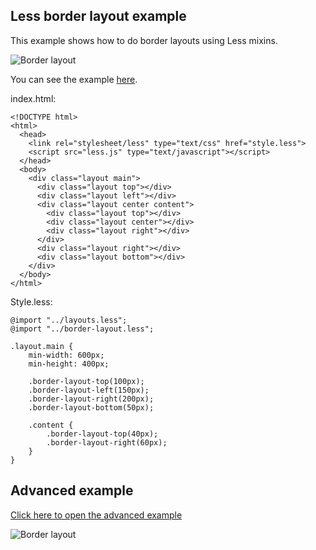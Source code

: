 ## Less border layout example

This example shows how to do border layouts using Less mixins.

![Border layout](https://raw.github.com/sunesimonsen/less-border-layout/master/examples/images/border-layout.png)

You can see the example [here](http://sunesimonsen.github.com/examples/less-border-layout/).

index.html:

    <!DOCTYPE html>
    <html>
      <head>
        <link rel="stylesheet/less" type="text/css" href="style.less">
        <script src="less.js" type="text/javascript"></script>
      </head>
      <body>
        <div class="layout main">
          <div class="layout top"></div> 
          <div class="layout left"></div> 
          <div class="layout center content">
            <div class="layout top"></div> 
            <div class="layout center"></div> 
            <div class="layout right"></div> 
          </div> 
          <div class="layout right"></div> 
          <div class="layout bottom"></div> 
        </div>
      </body>
    </html>
  
Style.less:

    @import "../layouts.less";
    @import "../border-layout.less";
    
    .layout.main {
        min-width: 600px;
        min-height: 400px;
        
        .border-layout-top(100px);
        .border-layout-left(150px);
        .border-layout-right(200px);
        .border-layout-bottom(50px);
    
        .content {
            .border-layout-top(40px);
            .border-layout-right(60px);
        }
    }
    
## Advanced example

[Click here to open the advanced example](http://sunesimonsen.github.com/less-border-layout/examples/advanced.html "Advanced example")

![Border layout](https://raw.github.com/sunesimonsen/less-border-layout/gh-pages/examples/images/border-layout-advanced-thumb.png)

